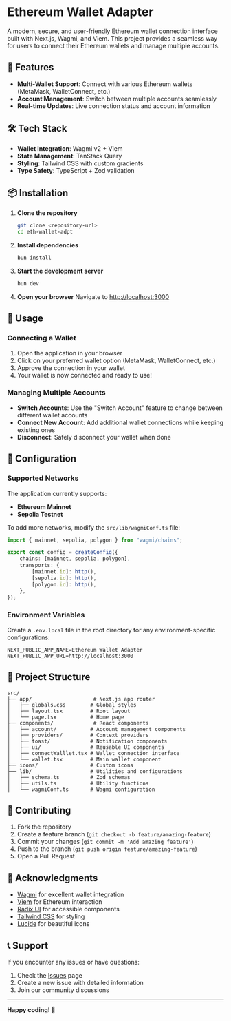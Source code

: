 # Ethereum Wallet Adapter

A modern, secure, and user-friendly Ethereum wallet connection interface built with Next.js, Wagmi, and Viem. This project provides a seamless way for users to connect their Ethereum wallets and manage multiple accounts.

## 🚀 Features

-   **Multi-Wallet Support**: Connect with various Ethereum wallets (MetaMask, WalletConnect, etc.)
-   **Account Management**: Switch between multiple accounts seamlessly
-   **Real-time Updates**: Live connection status and account information

## 🛠️ Tech Stack

-   **Wallet Integration**: Wagmi v2 + Viem
-   **State Management**: TanStack Query
-   **Styling**: Tailwind CSS with custom gradients
-   **Type Safety**: TypeScript + Zod validation

## 📦 Installation

1. **Clone the repository**

    ```bash
    git clone <repository-url>
    cd eth-wallet-adpt
    ```

2. **Install dependencies**

    ```bash
    bun install
    ```

3. **Start the development server**

    ```bash
    bun dev
    ```

4. **Open your browser**
   Navigate to [http://localhost:3000](http://localhost:3000)

## 🎯 Usage

### Connecting a Wallet

1. Open the application in your browser
2. Click on your preferred wallet option (MetaMask, WalletConnect, etc.)
3. Approve the connection in your wallet
4. Your wallet is now connected and ready to use!

### Managing Multiple Accounts

-   **Switch Accounts**: Use the "Switch Account" feature to change between different wallet accounts
-   **Connect New Account**: Add additional wallet connections while keeping existing ones
-   **Disconnect**: Safely disconnect your wallet when done

## 🔧 Configuration

### Supported Networks

The application currently supports:

-   **Ethereum Mainnet**
-   **Sepolia Testnet**

To add more networks, modify the `src/lib/wagmiConf.ts` file:

```typescript
import { mainnet, sepolia, polygon } from "wagmi/chains";

export const config = createConfig({
	chains: [mainnet, sepolia, polygon],
	transports: {
		[mainnet.id]: http(),
		[sepolia.id]: http(),
		[polygon.id]: http(),
	},
});
```

### Environment Variables

Create a `.env.local` file in the root directory for any environment-specific configurations:

```env
NEXT_PUBLIC_APP_NAME=Ethereum Wallet Adapter
NEXT_PUBLIC_APP_URL=http://localhost:3000
```

## 📁 Project Structure

```
src/
├── app/                    # Next.js app router
│   ├── globals.css        # Global styles
│   ├── layout.tsx         # Root layout
│   └── page.tsx           # Home page
├── components/             # React components
│   ├── account/           # Account management components
│   ├── providers/         # Context providers
│   ├── toast/             # Notification components
│   ├── ui/                # Reusable UI components
│   ├── connectWalllet.tsx # Wallet connection interface
│   └── wallet.tsx         # Main wallet component
├── icons/                 # Custom icons
├── lib/                   # Utilities and configurations
│   ├── schema.ts          # Zod schemas
│   ├── utils.ts           # Utility functions
│   └── wagmiConf.ts       # Wagmi configuration
```

## 🤝 Contributing

1. Fork the repository
2. Create a feature branch (`git checkout -b feature/amazing-feature`)
3. Commit your changes (`git commit -m 'Add amazing feature'`)
4. Push to the branch (`git push origin feature/amazing-feature`)
5. Open a Pull Request


## 🙏 Acknowledgments

-   [Wagmi](https://wagmi.sh/) for excellent wallet integration
-   [Viem](https://viem.sh/) for Ethereum interaction
-   [Radix UI](https://www.radix-ui.com/) for accessible components
-   [Tailwind CSS](https://tailwindcss.com/) for styling
-   [Lucide](https://lucide.dev/) for beautiful icons

## 📞 Support

If you encounter any issues or have questions:

1. Check the [Issues](https://github.com/your-repo/eth-wallet-adpt/issues) page
2. Create a new issue with detailed information
3. Join our community discussions

---

**Happy coding! 🚀**
